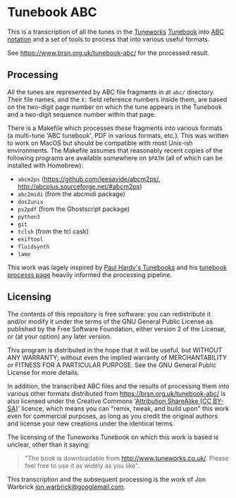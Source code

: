 Tunebook ABC
============

This is a transcription of all the tunes in the
[Tuneworks](https://www.tuneworks.co.uk/)
[Tunebook](https://docs.wixstatic.com/ugd/d6448b_974724120ad6465fbf8f417ff89daf0b.pdf)
into [ABC notation](http://abcnotation.com/) and a set of tools to process that into various
useful formats.

See https://www.brsn.org.uk/tunebook-abc/ for the processed result.

Processing
----------

All the tunes are represented by ABC file fragments in at `abc/` directory. Their file names,
and the `X:` field reference numbers inside them, are based on the two-digit page
number on which the tune appears in the Tunebook and a two-digit sequence number
within that page.

There is a Makefile which processes these fragments into various formats
(a multi-tune 'ABC tunebook', PDF in various formats, etc.). This was written
to work on MacOS but should be compatible with most Unix-ish environments. The
Makefile assumes that reasonably recent copies of the following programs are available somewhere on
`$PATH` (all of which can be installed with Homebrew):

* `abcm2ps` (https://github.com/leesavide/abcm2ps/, http://abcplus.sourceforge.net/#abcm2ps)
* `abc2midi` (from the abcmidi package)
* `dos2unix`
* `ps2pdf` (from the Ghostscript package)
* `python3`
* `git`
* `tclsh` (from the tcl cask)
* `exiftool`
* `fluidsynth`
* `lame`

This work was lagely inspired by [Paul Hardy's Tunebooks](http://www.pghardy.net/concertina/tunebooks/)
and his [tunebook processs page](http://www.pghardy.net/concertina/tunebooks/tunebook_process.html) heavily
informed the processing pipeline.

Licensing
---------

The contents of this repository is free software: you can redistribute it and/or modify
it under the terms of the GNU General Public License as published by
the Free Software Foundation, either version 2 of the License, or
(at your option) any later version.

This program is distributed in the hope that it will be useful,
but WITHOUT ANY WARRANTY; without even the implied warranty of
MERCHANTABILITY or FITNESS FOR A PARTICULAR PURPOSE.  See the
GNU General Public License for more details.

In addition, the transcribed ABC files and the results of processing them
into various other formats distributed from https://brsn.org.uk/tunebook-abc/
is also licensed under the Creative Commons
'[Attribution ShareAlike (CC BY-SA)](https://creativecommons.org/licenses/by-sa/4.0/)'
licence, which means you can
"remix, tweak, and build upon" this work even for commercial purposes,
as long as you credit the original authors and license your new creations under the identical terms.

The licensing of the Tuneworks Tunebook on which
this work is based is unclear, other than it saying:

>"The book is downloadable from http://www.tuneworks.co.uk/.
>Please feel free to use it as widely as you like".

This transcription and the subsequent processing is the work of
Jon Warbrick jon.warbrick@googlemail.com.
